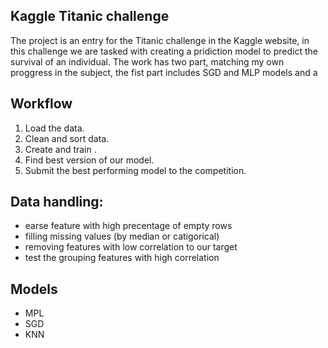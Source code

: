 ## Kaggle Titanic challenge

The project is an entry for the Titanic challenge in the Kaggle website, in this challenge we are tasked with creating a pridiction model to predict the survival of an individual.
The work has two part, matching my own proggress in the subject, the fist part includes SGD and MLP models and  a

## Workflow
1. Load the data. 
2. Clean and sort data.
3. Create and train .
4. Find best version of our model.
5. Submit the best performing model to the competition.



## Data handling:
- earse feature with high precentage of empty rows
- filling missing values (by median or catigorical)
- removing features with low correlation to our target
- test the grouping features with high correlation 

## Models
- MPL
- SGD
- KNN
